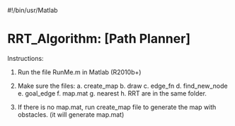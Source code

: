 #!/bin/usr/Matlab

# RRT_Algorithm: [Path Planner]

Instructions: 
1. Run the file RunMe.m in Matlab (R2010b+)
2. Make sure the files:
	a. create_map
	b. draw
	c. edge_fn
	d. find_new_node
	e. goal_edge
	f. map.mat
	g. nearest
	h. RRT 
	are in the same folder.
	
3. If there is no map.mat, run create_map file to generate
	the map with obstacles. (it will generate map.mat)